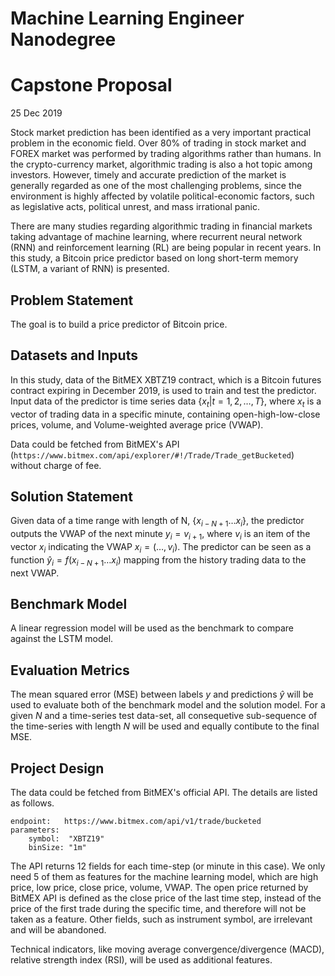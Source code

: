 # Machine Learning Engineer Nanodegree
# Capstone Proposal

25 Dec 2019

Stock market prediction has been identified as a very important practical problem in the economic field. Over 80% of trading in stock market and FOREX market was performed by trading algorithms rather than humans. In the crypto-currency market, algorithmic trading is also a hot topic among investors. However, timely and accurate prediction of the market is generally regarded as one of the most challenging problems, since the environment is highly affected by volatile political-economic factors, such as legislative acts, political unrest, and mass irrational panic.

There are many studies regarding algorithmic trading in financial markets taking advantage of machine learning, where recurrent neural network (RNN) and reinforcement learning (RL) are being popular in recent years. In this study, a Bitcoin price predictor based on long short-term memory (LSTM, a variant of RNN) is presented.

## Problem Statement

The goal is to build a price predictor of Bitcoin price.

## Datasets and Inputs

In this study, data of the BitMEX XBTZ19 contract, which is a Bitcoin futures contract expiring in December 2019, is used to train and test the predictor. Input data of the predictor is time series data $\{x_t|t=1,2,\dots,T\}$, where $x_t$ is a vector of trading data in a specific minute, containing open-high-low-close prices, volume, and Volume-weighted average price (VWAP).

Data could be fetched from BitMEX's API (`https://www.bitmex.com/api/explorer/#!/Trade/Trade_getBucketed`) without charge of fee.

## Solution Statement

Given data of a time range with length of N, $\{x_{i-N+1}\dots x_i\}$, the predictor outputs the VWAP of the next minute $y_i=v_{i+1}$, where $v_i$ is an item of the vector $x_i$ indicating the VWAP $x_i=(\dots, v_i)$. The predictor can be seen as a function $\hat y_i=f(x_{i-N+1}\dots x_i)$ mapping from the history trading data to the next VWAP.

## Benchmark Model

A linear regression model will be used as the benchmark to compare against the LSTM model.

## Evaluation Metrics

The mean squared error (MSE) between labels $y$ and predictions $\hat y$ will be used to evaluate both of the benchmark model and the solution model. For a given $N$ and a time-series test data-set, all consequetive sub-sequence of the time-series with length $N$ will be used and equally contibute to the final MSE.

## Project Design

The data could be fetched from BitMEX's official API. The details are listed as follows.

```
endpoint:   https://www.bitmex.com/api/v1/trade/bucketed
parameters:
    symbol:  "XBTZ19"
    binSize: "1m"
```

The API returns 12 fields for each time-step (or minute in this case). We only need 5 of them as features for the machine learning model, which are high price, low price, close price, volume, VWAP. The open price returned by BitMEX API is defined as the close price of the last time step, instead of the price of the first trade during the specific time, and therefore will not be taken as a feature. Other fields, such as instrument symbol, are irrelevant and will be abandoned.

Technical indicators, like moving average convergence/divergence (MACD), relative strength index (RSI), will be used as additional features.

<!-- [^Bigiotti]: Bigiotti, Alessandro; Navarra, Alfredo (October 19, 2018), "Optimizing Automated Trading Systems", Advances in Intelligent Systems and Computing, Springer International Publishing, pp. 254–261, doi:10.1007/978-3-030-02351-5_30, ISBN 978-3-030-02350-8 -->
